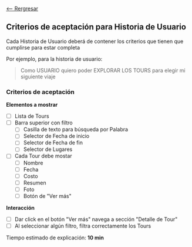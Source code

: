 [<-- Rergresar](../)

## Criterios de aceptación para Historia de Usuario

Cada Historia de Usuario deberá de contener los criterios que tienen que cumplirse para estar completa

Por ejemplo, para la historia de usuario:

> Como USUARIO quiero poder EXPLORAR LOS TOURS para elegir mi siguiente viaje 

### Criterios de aceptación

**Elementos a mostrar**

- [ ] Lista de Tours
- [ ] Barra superior con filtro
  - [ ] Casilla de texto para búsqueda por Palabra
  - [ ] Selector de Fecha de inicio
  - [ ] Selector de Fecha de fin
  - [ ] Selector de Lugares
- [ ] Cada Tour debe mostar
  - [ ] Nombre
  - [ ] Fecha
  - [ ] Costo
  - [ ] Resumen
  - [ ] Foto
  - [ ] Botón de "Ver más"

**Interacción**

- [ ] Dar click en el botón "Ver más" navega a sección "Detalle de Tour"
- [ ] Al seleccionar algún filtro, filtra correctamente los Tours

Tiempo estimado de explicación: **10 min**


